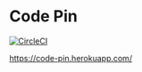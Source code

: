 Code Pin
====

[![CircleCI](https://circleci.com/gh/mid0111/code-pin/tree/master.svg?style=svg)](https://circleci.com/gh/mid0111/code-pin/tree/master)

https://code-pin.herokuapp.com/
